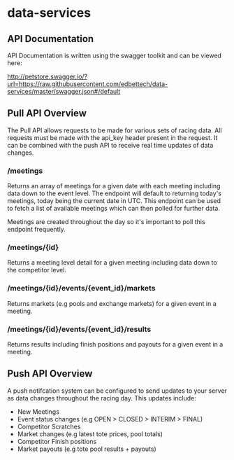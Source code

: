 # data-services

## API Documentation

API Documentation is written using the swagger toolkit and can be viewed here:

http://petstore.swagger.io/?url=https://raw.githubusercontent.com/edbettech/data-services/master/swagger.json#/default

## Pull API Overview

The Pull API allows requests to be made for various sets of racing data. All requests must be made with the api_key header present in the request. It can be combined with the push API to receive real time updates of data changes.

### /meetings

Returns an array of meetings for a given date with each meeting including data down to the event level. The endpoint will default to returning today's meetings, today being the current date in UTC. This endpoint can be used to fetch a list of available meetings which can then polled for further data. 

Meetings are created throughout the day so it's important to poll this endpoint frequently.

### /meetings/{id}

Returns a meeting level detail for a given meeting including data down to the competitor level.

### /meetings/{id}/events/{event_id}/markets

Returns markets (e.g pools and exchange markets) for a given event in a meeting. 

### /meetings/{id}/events/{event_id}/results

Returns results including finish positions and payouts for a given event in a meeting. 

## Push API Overview

A push notifcation system can be configured to send updates to your server as data changes throughout the racing day. This updates include:

* New Meetings
* Event status changes (e.g OPEN > CLOSED > INTERIM > FINAL)
* Competitor Scratches
* Market changes (e.g latest tote prices, pool totals)
* Competitor Finish positions
* Market payouts (e.g tote pool results + payouts)
